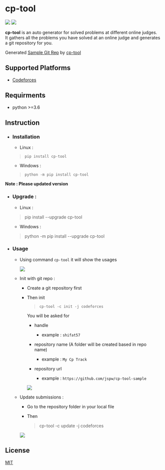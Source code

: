 # cp-tool

![](https://img.shields.io/badge/version-2.1.1-blue) ![](https://img.shields.io/badge/license-MIT-brightgreen)

**cp-tool** is an auto generator for solved problems at different online judges. It gathers all the problems you have solved at an online judge and generates a git repository for you.

Generated [Sample Git Rep](https://github.com/jspw/cp-tool-sample) by [cp-tool](https://github.com/jspw/cp-tool)

## Supported Platforms

- [Codeforces](https://codeforces.com)

## Requirments

- python >=3.6

## Instruction

- ### Installation

  - Linux :

  >     pip install cp-tool

  - Windows :

  >     python -m pip install cp-tool

**Note : Please updated version**

- ### Upgrade :

  - Linux :

  > pip install --upgrade cp-tool

  - Windows :

  > python -m pip install --upgrade cp-tool

- ### Usage

  - Using command `cp-tool` it will show the usages

    ![](https://dev-to-uploads.s3.amazonaws.com/i/hu6au7bfw4f44mwemoca.png)

  - Init with git repo :

    - Create a git repository first
    - Then init

      >     cp-tool -c init -j codeforces

      You will be asked for

      - handle

        - example : `shifat57`

      - repository name (A folder will be created based in repo name)

        - example : `My Cp Track`

      - repository url
        - example : `https://github.com/jspw/cp-tool-sample`

      ![](https://dev-to-uploads.s3.amazonaws.com/i/s7ja0xgwrft0r5oq4k51.png)

  - Update submissions :

    - Go to the repository folder in your local file

    - Then

      > cp-tool -c update -j codeforces

    ![](https://dev-to-uploads.s3.amazonaws.com/i/zl4k70i4cqm6ovcweh6w.png)

## License

[MIT](LICENSE)
